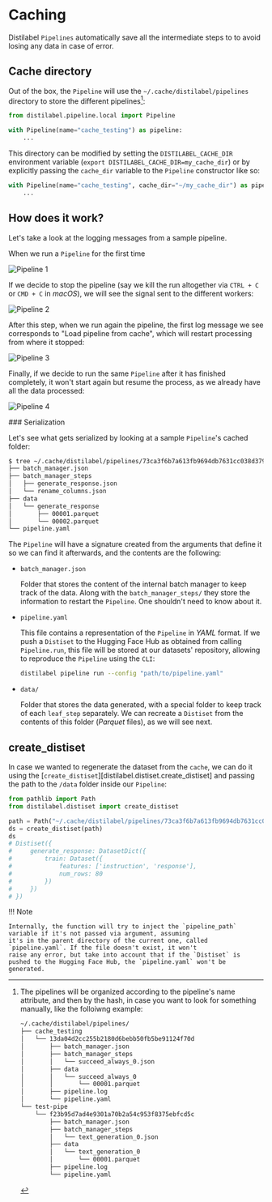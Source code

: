 # Caching

Distilabel `Pipelines` automatically save all the intermediate steps to to avoid losing any data in case of error.

## Cache directory

Out of the box, the `Pipeline` will use the `~/.cache/distilabel/pipelines` directory to store the different pipelines[^1]:

```python
from distilabel.pipeline.local import Pipeline

with Pipeline(name="cache_testing") as pipeline:
    ...
```

This directory can be modified by setting the `DISTILABEL_CACHE_DIR` environment variable (`export DISTILABEL_CACHE_DIR=my_cache_dir`) or by explicitly passing the `cache_dir` variable to the `Pipeline` constructor like so:

```python
with Pipeline(name="cache_testing", cache_dir="~/my_cache_dir") as pipeline:
    ...
```

[^1]:

    The pipelines will be organized according to the pipeline's name attribute, and then by the hash, in case you want to look for something manually, like the folloiwng example:

    ```bash
    ~/.cache/distilabel/pipelines/
    ├── cache_testing
    │   └── 13da04d2cc255b2180d6bebb50fb5be91124f70d
    │       ├── batch_manager.json
    │       ├── batch_manager_steps
    │       │   └── succeed_always_0.json
    │       ├── data
    │       │   └── succeed_always_0
    │       │       └── 00001.parquet
    │       ├── pipeline.log
    │       └── pipeline.yaml
    └── test-pipe
        └── f23b95d7ad4e9301a70b2a54c953f8375ebfcd5c
            ├── batch_manager.json
            ├── batch_manager_steps
            │   └── text_generation_0.json
            ├── data
            │   └── text_generation_0
            │       └── 00001.parquet
            ├── pipeline.log
            └── pipeline.yaml
    ```

## How does it work?

Let's take a look at the logging messages from a sample pipeline.

When we run a `Pipeline` for the first time

![Pipeline 1](../../assets/images/sections/caching/caching_pipe_1.png)

If we decide to stop the pipeline (say we kill the run altogether via `CTRL + C` or `CMD + C` in *macOS*), we will see the signal sent to the different workers:

![Pipeline 2](../../assets/images/sections/caching/caching_pipe_2.png)

After this step, when we run again the pipeline, the first log message we see corresponds to "Load pipeline from cache", which will restart processing from where it stopped:

![Pipeline 3](../../assets/images/sections/caching/caching_pipe_3.png)

Finally, if we decide to run the same `Pipeline` after it has finished completely, it won't start again but resume the process, as we already have all the data processed:

![Pipeline 4](../../assets/images/sections/caching/caching_pipe_4.png)

### Serialization

Let's see what gets serialized by looking at a sample `Pipeline`'s cached folder:

```bash
$ tree ~/.cache/distilabel/pipelines/73ca3f6b7a613fb9694db7631cc038d379f1f533
├── batch_manager.json
├── batch_manager_steps
│   ├── generate_response.json
│   └── rename_columns.json
├── data
│   └── generate_response
│       ├── 00001.parquet
│       └── 00002.parquet
└── pipeline.yaml
```

The `Pipeline` will have a signature created from the arguments that define it so we can find it afterwards, and the contents are the following:

- `batch_manager.json`

    Folder that stores the content of the internal batch manager to keep track of the data. Along with the `batch_manager_steps/` they store the information to restart the `Pipeline`. One shouldn't need to know about it.

- `pipeline.yaml`

    This file contains a representation of the `Pipeline` in *YAML* format. If we push a `Distiset` to the Hugging Face Hub as obtained from calling `Pipeline.run`, this file will be stored at our datasets' repository, allowing to reproduce the `Pipeline` using the `CLI`:

    ```bash
    distilabel pipeline run --config "path/to/pipeline.yaml"
    ```

- `data/`

    Folder that stores the data generated, with a special folder to keep track of each `leaf_step` separately. We can recreate a `Distiset` from the contents of this folder (*Parquet* files), as we will see next.

## create_distiset

In case we wanted to regenerate the dataset from the `cache`, we can do it using the [`create_distiset`][distilabel.distiset.create_distiset] and passing the path to the `/data` folder inside our `Pipeline`:

```python
from pathlib import Path
from distilabel.distiset import create_distiset

path = Path("~/.cache/distilabel/pipelines/73ca3f6b7a613fb9694db7631cc038d379f1f533/data")
ds = create_distiset(path)
ds
# Distiset({
#     generate_response: DatasetDict({
#         train: Dataset({
#             features: ['instruction', 'response'],
#             num_rows: 80
#         })
#     })
# })
```

!!! Note

    Internally, the function will try to inject the `pipeline_path` variable if it's not passed via argument, assuming
    it's in the parent directory of the current one, called `pipeline.yaml`. If the file doesn't exist, it won't
    raise any error, but take into account that if the `Distiset` is pushed to the Hugging Face Hub, the `pipeline.yaml` won't be
    generated.
